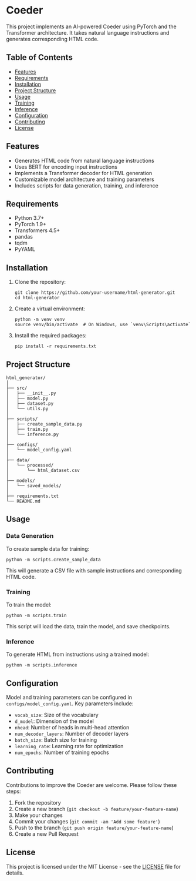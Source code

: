 # Coeder

This project implements an AI-powered Coeder using PyTorch and the Transformer architecture. It takes natural language instructions and generates corresponding HTML code.

## Table of Contents

- [Features](#features)
- [Requirements](#requirements)
- [Installation](#installation)
- [Project Structure](#project-structure)
- [Usage](#usage)
- [Training](#training)
- [Inference](#inference)
- [Configuration](#configuration)
- [Contributing](#contributing)
- [License](#license)

## Features

- Generates HTML code from natural language instructions
- Uses BERT for encoding input instructions
- Implements a Transformer decoder for HTML generation
- Customizable model architecture and training parameters
- Includes scripts for data generation, training, and inference

## Requirements

- Python 3.7+
- PyTorch 1.9+
- Transformers 4.5+
- pandas
- tqdm
- PyYAML

## Installation

1. Clone the repository:
   ```
   git clone https://github.com/your-username/html-generator.git
   cd html-generator
   ```

2. Create a virtual environment:
   ```
   python -m venv venv
   source venv/bin/activate  # On Windows, use `venv\Scripts\activate`
   ```

3. Install the required packages:
   ```
   pip install -r requirements.txt
   ```

## Project Structure

```
html_generator/
│
├── src/
│   ├── __init__.py
│   ├── model.py
│   ├── dataset.py
│   └── utils.py
│
├── scripts/
│   ├── create_sample_data.py
│   ├── train.py
│   └── inference.py
│
├── configs/
│   └── model_config.yaml
│
├── data/
│   └── processed/
│       └── html_dataset.csv
│
├── models/
│   └── saved_models/
│
├── requirements.txt
└── README.md
```

## Usage

### Data Generation

To create sample data for training:

```
python -m scripts.create_sample_data
```

This will generate a CSV file with sample instructions and corresponding HTML code.

### Training

To train the model:

```
python -m scripts.train
```

This script will load the data, train the model, and save checkpoints.

### Inference

To generate HTML from instructions using a trained model:

```
python -m scripts.inference
```

## Configuration

Model and training parameters can be configured in `configs/model_config.yaml`. Key parameters include:

- `vocab_size`: Size of the vocabulary
- `d_model`: Dimension of the model
- `nhead`: Number of heads in multi-head attention
- `num_decoder_layers`: Number of decoder layers
- `batch_size`: Batch size for training
- `learning_rate`: Learning rate for optimization
- `num_epochs`: Number of training epochs

## Contributing

Contributions to improve the Coeder are welcome. Please follow these steps:

1. Fork the repository
2. Create a new branch (`git checkout -b feature/your-feature-name`)
3. Make your changes
4. Commit your changes (`git commit -am 'Add some feature'`)
5. Push to the branch (`git push origin feature/your-feature-name`)
6. Create a new Pull Request

## License

This project is licensed under the MIT License - see the [LICENSE](LICENSE) file for details.